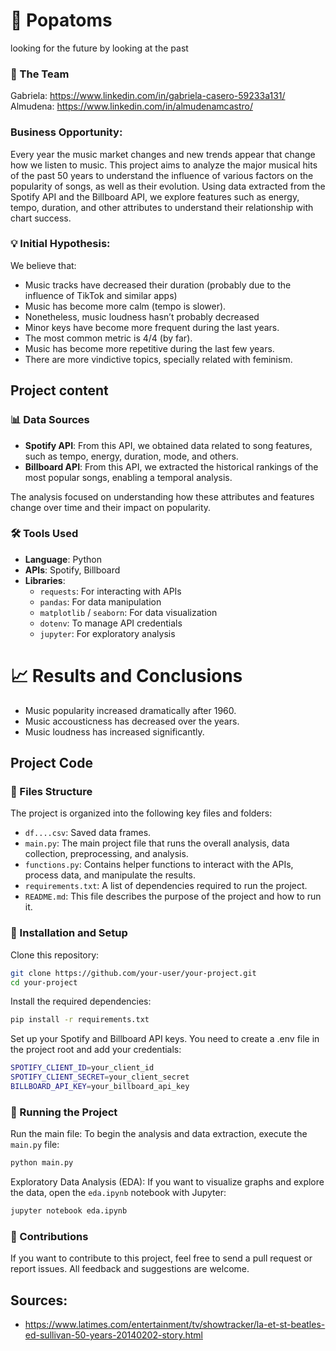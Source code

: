# 🎵 Popatoms
looking for the future by looking at the past

### 👥 The Team
Gabriela: https://www.linkedin.com/in/gabriela-casero-59233a131/
Almudena: https://www.linkedin.com/in/almudenamcastro/

### Business Opportunity: 
Every year the music market changes and new trends appear that change how we listen to music. 
This project aims to analyze the major musical hits of the past 50 years to understand the influence of various factors on the popularity of songs, as well as their evolution. Using data extracted from the Spotify API and the Billboard API, we explore features such as energy, tempo, duration, and other attributes to understand their relationship with chart success.

### 💡 Initial Hypothesis: 
We believe that: 

- Music tracks have decreased their duration 
(probably due to the influence of TikTok and similar apps)
- Music has become more calm (tempo is slower).
- Nonetheless, music loudness hasn’t probably decreased
- Minor keys have become more frequent during the last years.
- The most common metric is 4/4 (by far).
- Music has become more repetitive during the last few years.
- There are more vindictive topics, specially related with feminism.


## Project content
### 📊 Data Sources

- **Spotify API**: From this API, we obtained data related to song features, such as tempo, energy, duration, mode, and others.
- **Billboard API**: From this API, we extracted the historical rankings of the most popular songs, enabling a temporal analysis.
  
The analysis focused on understanding how these attributes and features change over time and their impact on popularity.

### 🛠️ Tools Used

- **Language**: Python
- **APIs**: Spotify, Billboard
- **Libraries**:
  - `requests`: For interacting with APIs
  - `pandas`: For data manipulation
  - `matplotlib` / `seaborn`: For data visualization
  - `dotenv`: To manage API credentials
  - `jupyter`: For exploratory analysis


# 📈 Results and Conclusions

- Music popularity increased dramatically after 1960. 
- Music accousticness has decreased over the years. 
- Music loudness has increased significantly. 

## Project Code

### 📁 Files Structure

The project is organized into the following key files and folders:

- `df....csv`: Saved data frames.  
- `main.py`: The main project file that runs the overall analysis, data collection, preprocessing, and analysis.
- `functions.py`: Contains helper functions to interact with the APIs, process data, and manipulate the results.
- `requirements.txt`: A list of dependencies required to run the project.
- `README.md`: This file describes the purpose of the project and how to run it.

### 🔧 Installation and Setup

Clone this repository:

```bash
git clone https://github.com/your-user/your-project.git
cd your-project
```

Install the required dependencies:
```bash
pip install -r requirements.txt
```
Set up your Spotify and Billboard API keys. You need to create a .env file in the project root and add your credentials:

```bash
SPOTIFY_CLIENT_ID=your_client_id
SPOTIFY_CLIENT_SECRET=your_client_secret
BILLBOARD_API_KEY=your_billboard_api_key
```

### 🚀 Running the Project

Run the main file: To begin the analysis and data extraction, execute the `main.py` file:

```bash
python main.py
```

Exploratory Data Analysis (EDA): If you want to visualize graphs and explore the data, open the `eda.ipynb` notebook with Jupyter:

```bash
jupyter notebook eda.ipynb
```

### 📝 Contributions

If you want to contribute to this project, feel free to send a pull request or report issues. All feedback and suggestions are welcome.

## Sources: 
- https://www.latimes.com/entertainment/tv/showtracker/la-et-st-beatles-ed-sullivan-50-years-20140202-story.html

